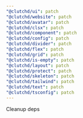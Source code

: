 ```yaml
---
"@clutchd/ui": patch
"@clutchd/website": patch
"@clutchd/avatar": patch
"@clutchd/clsx": patch
"@clutchd/component": patch
"@clutchd/config": patch
"@clutchd/divider": patch
"@clutchd/flex": patch
"@clutchd/grid": patch
"@clutchd/is-empty": patch
"@clutchd/layout": patch
"@clutchd/protect": patch
"@clutchd/skeleton": patch
"@clutchd/tailwind": patch
"@clutchd/text": patch
"@clutchd/tsconfig": patch
---
```


Cleanup deps
